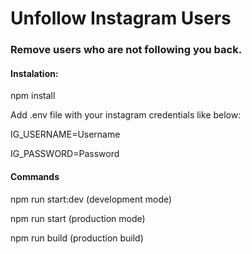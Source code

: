 # Unfollow Instagram Users

### Remove users who are not following you back.

#### Instalation:

npm install

Add .env file with your instagram credentials like below:

IG_USERNAME=Username

IG_PASSWORD=Password

#### Commands

npm run start:dev (development mode)

npm run start     (production mode)

npm run build     (production build) 

